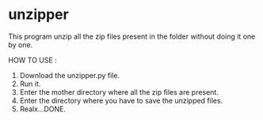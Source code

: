 # unzipper
This program unzip all the zip files present in the folder without doing it one by one.

HOW TO USE :

1. Download the unzipper.py file.
2. Run it.
3. Enter the mother directory where all the zip files are present.
4. Enter the directory where you have to save the unzipped files.
5. Realx...DONE.
